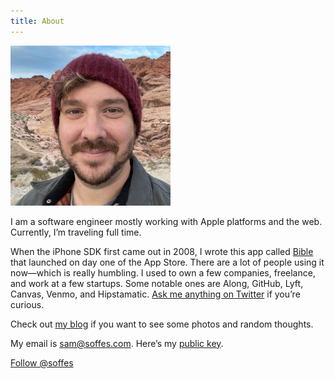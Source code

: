 ```yaml
---
title: About
---
```


<img src="/images/sam-soffes.jpg" width="256" height="256" alt="Sam Soffes">

I am a software engineer mostly working with Apple platforms and the web. Currently, I’m traveling full time.

When the iPhone SDK first came out in 2008, I wrote this app called [Bible](https://youversion.com/mobile) that launched on day one of the App Store. There are a lot of people using it now—which is really humbling. I used to own a few companies, freelance, and work at a few startups. Some notable ones are Along, GitHub, Lyft, Canvas, Venmo, and Hipstamatic. [Ask me anything on Twitter](https://twitter.com/intent/tweet?screen_name=soffes) if you’re curious.

Check out [my blog](https://soffes.blog) if you want to see some photos and random thoughts.

My email is [sam@soffes.com](mailto:sam@soffes.com). Here’s my [public key](/soffes.asc).

<a href="https://twitter.com/soffes?ref_src=twsrc%5Etfw" class="twitter-follow-button" data-size="large" data-lang="en" data-dnt="true" data-show-count="true"><noscript>Follow @soffes</noscript></a><script async src="https://platform.twitter.com/widgets.js" charset="utf-8"></script>

